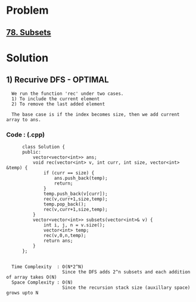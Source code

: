 # Problem

## [78. Subsets](https://leetcode.com/problems/subsets/)


# Solution 

## 1) Recurive DFS - OPTIMAL

      We run the function 'rec' under two cases.
      1) To include the current element
      2) To remove the last added element
      
      The base case is if the index becomes size, then we add current array to ans.
      
      
   ### Code : (.cpp)
    
          class Solution {
          public:
              vector<vector<int>> ans;
              void rec(vector<int> v, int curr, int size, vector<int> &temp) {
                  if (curr == size) {
                      ans.push_back(temp);
                      return;
                  }
                  temp.push_back(v[curr]);
                  rec(v,curr+1,size,temp);
                  temp.pop_back();
                  rec(v,curr+1,size,temp);
              }
              vector<vector<int>> subsets(vector<int>& v) {  
                  int i, j, n = v.size();
                  vector<int> temp;
                  rec(v,0,n,temp);
                  return ans;
              }
          };


      Time Complexity  : O(N*2^N) 
                         Since the DFS adds 2^n subsets and each addition of array takes O(N)
      Space Complexity : O(N)
                         Since the recursion stack size (auxillary space) grows upto N
